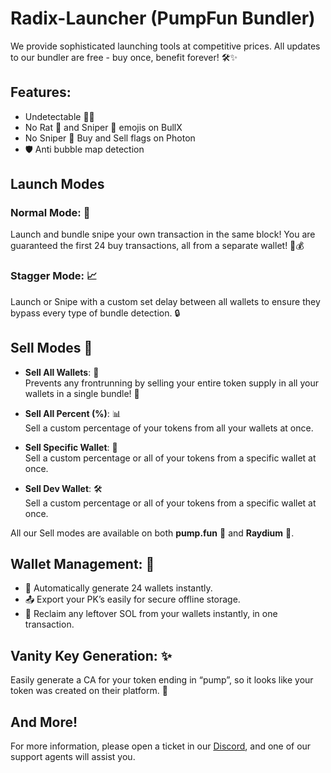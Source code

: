 # Radix-Launcher (PumpFun Bundler)

We provide sophisticated launching tools at competitive prices. All updates to our bundler are free - buy once, benefit forever! 🛠️✨

## Features:

- Undetectable 🕵️‍♂️
- No Rat 🐀 and Sniper 🎯 emojis on BullX
- No Sniper 🎯 Buy and Sell flags on Photon
- 🛡️ Anti bubble map detection

## Launch Modes

### Normal Mode: 🛫
Launch and bundle snipe your own transaction in the same block! You are guaranteed the first 24 buy transactions, all from a separate wallet! 🎯💰

### Stagger Mode: 📈
Launch or Snipe with a custom set delay between all wallets to ensure they bypass every type of bundle detection. 🔒

## Sell Modes 💸

- **Sell All Wallets**: 🧹  
  Prevents any frontrunning by selling your entire token supply in all your wallets in a single bundle! 🚀

- **Sell All Percent (%)**: 📊  
  Sell a custom percentage of your tokens from all your wallets at once.

- **Sell Specific Wallet**: 🎯  
  Sell a custom percentage or all of your tokens from a specific wallet at once.

- **Sell Dev Wallet**: 🛠️  
  Sell a custom percentage or all of your tokens from a specific wallet at once.

All our Sell modes are available on both **pump.fun** 🎉 and **Raydium** 🌊.

## Wallet Management: 🔐

- 🔄 Automatically generate 24 wallets instantly.
- 📤 Export your PK’s easily for secure offline storage.
- 💸 Reclaim any leftover SOL from your wallets instantly, in one transaction.

## Vanity Key Generation: ✨

Easily generate a CA for your token ending in “pump”, so it looks like your token was created on their platform. 🔑

## And More!

For more information, please open a ticket in our [Discord](https://discord.gg/7HnYH2uyYZ), and one of our support agents will assist you.



